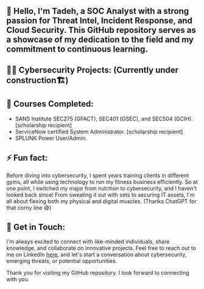 <h2>👋 Hello, I'm Tadeh, a SOC Analyst with a strong passion for Threat Intel, Incident Response, and Cloud Security. This GitHub repository serves as a showcase of my dedication to the field and my commitment to continuous learning.</h2>

<h2>👨‍💻 Cybersecurity Projects: (Currently under construction🏗️)</h2> 

<h2> 🌱 Courses Completed:</h2>

  - SANS Institute SEC275 (GFACT), SEC401 (GSEC), and SEC504 (GCIH). [scholarship recipient]
  - ServiceNow certified System Administrator. [scholarship recipient]
  - SPLUNK Power User/Admin. 

<h2> ⚡ Fun fact:</h2>

Before diving into cybersecurity, I spent years training clients in different gyms, all while using technology to run my fitness business efficiently. So at one point, I switched my major from nutrition to cybersecurity, and I haven't looked back since! From sweating it out with sets to securing IT assets, I'm all about flexing both my physical and digital muscles. (Thanks ChatGPT for that corny line 😅)

<h2> 🤳 Get in Touch:</h2>

I'm always excited to connect with like-minded individuals, share knowledge, and collaborate on innovative projects. Feel free to reach out to me on LinkedIn <a href="https://www.linkedin.com/in/tadeh-anbarchian/" target="_blank">here</a>, and let's start a conversation about cybersecurity, emerging threats, or potential opportunities.

Thank you for visiting my GitHub repository. I look forward to connecting with you.
